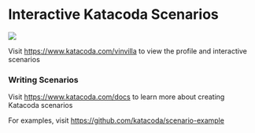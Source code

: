# Interactive Katacoda Scenarios

[![](http://shields.katacoda.com/katacoda/vinvilla/count.svg)](https://www.katacoda.com/vinvilla "Get your profile on Katacoda.com")

Visit https://www.katacoda.com/vinvilla to view the profile and interactive scenarios

### Writing Scenarios
Visit https://www.katacoda.com/docs to learn more about creating Katacoda scenarios

For examples, visit https://github.com/katacoda/scenario-example

